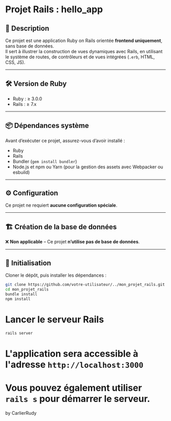 # Projet Rails : hello_app

## 📖 Description

Ce projet est une application Ruby on Rails orientée **frontend uniquement**, sans base de données.  
Il sert à illustrer la construction de vues dynamiques avec Rails, en utilisant le système de routes, de contrôleurs et de vues intégrées (`.erb`, HTML, CSS, JS).

---

## 🛠️ Version de Ruby

- Ruby : ≥ 3.0.0  
- Rails : ≥ 7.x

---

## 📦 Dépendances système

Avant d’exécuter ce projet, assurez-vous d’avoir installé :

- Ruby  
- Rails  
- Bundler (`gem install bundler`)  
- Node.js et npm ou Yarn (pour la gestion des assets avec Webpacker ou esbuild)

---

## ⚙️ Configuration

Ce projet ne requiert **aucune configuration spéciale**.

---

## 🏗️ Création de la base de données

❌ **Non applicable** – Ce projet **n’utilise pas de base de données**.

---

## 🧪 Initialisation

Cloner le dépôt, puis installer les dépendances :

```bash
git clone https://github.com/votre-utilisateur/../mon_projet_rails.git
cd mon_projet_rails
bundle install
npm install
```
# Lancer le serveur Rails
```bash
rails server
```     
# L'application sera accessible à l'adresse `http://localhost:3000`
# Vous pouvez également utiliser `rails s` pour démarrer le serveur.


by CarlierRudy